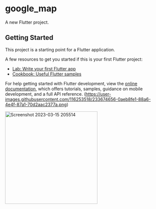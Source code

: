 # google_map

A new Flutter project.

## Getting Started

This project is a starting point for a Flutter application.

A few resources to get you started if this is your first Flutter project:

- [Lab: Write your first Flutter app](https://docs.flutter.dev/get-started/codelab)
- [Cookbook: Useful Flutter samples](https://docs.flutter.dev/cookbook)

For help getting started with Flutter development, view the
[online documentation](https://docs.flutter.dev/), which offers tutorials,
samples, guidance on mobile development, and a full API reference.
(https://user-images.githubusercontent.com/116253518/233674656-0aeb8fe1-88a6-4e4f-87a1-70d2aac2377a.png)


<img width="300" alt="Screenshot 2023-03-15 205514" src="https://user-images.githubusercontent.com/116253518/233674656-0aeb8fe1-88a6-4e4f-87a1-70d2aac2377a.png">
